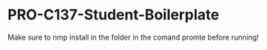 # PRO-C137-Student-Boilerplate
Make sure to nmp install in the folder in the comand promte before running!
